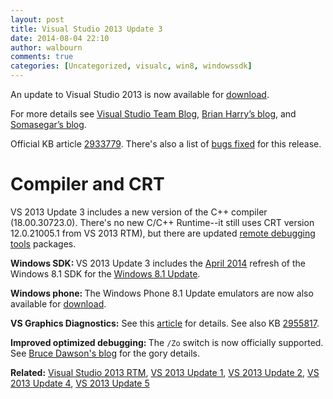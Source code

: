 ```yaml
---
layout: post
title: Visual Studio 2013 Update 3
date: 2014-08-04 22:10
author: walbourn
comments: true
categories: [Uncategorized, visualc, win8, windowssdk]
---
```

<p>An update to Visual Studio 2013 is now available for <a href="http://go.microsoft.com/fwlink/p/?LinkId=390465">download</a>.</p>
<p>For more details see <a href="http://blogs.msdn.com/b/visualstudio/archive/2014/08/04/visual-studio-2013-update-3-available.aspx">Visual Studio Team Blog</a>, <a href="http://blogs.msdn.com/b/bharry/archive/2014/08/04/vs-tfs-2013-3-update-3-released.aspx">Brian Harry&rsquo;s blog</a>, and <a href="http://blogs.msdn.com/b/somasegar/archive/2014/07/18/visual-studio-2013-update-3.aspx">Somasegar&rsquo;s blog</a>.</p>
<p>Official KB article <a href="http://support.microsoft.com/kb/2933779/">2933779</a>. There's also a list of <a href="http://blogs.msdn.com/b/vcblog/archive/2014/08/04/bugs-fixed-in-visual-studio-2013-update-3.aspx">bugs fixed</a> for this release.</p>
<h1>Compiler and CRT</h1>
<p>VS 2013 Update&nbsp;3 includes a new version of the C++ compiler (18.00.30723.0). There's no new C/C++ Runtime--it still uses CRT version 12.0.21005.1 from VS 2013 RTM), but there are updated <a href="http://go.microsoft.com/fwlink/?LinkId=402291">remote debugging tools</a> packages.</p>
<p><strong>Windows SDK: </strong>VS 2013 Update 3 includes the <a href="http://msdn.microsoft.com/en-us/library/hh920512.aspx#windows_8.1_update_api_notes">April 2014</a> refresh of the Windows 8.1 SDK for the <a href="http://blogs.msdn.com/b/chuckw/archive/2014/04/08/windows-8-1-update.aspx">Windows 8.1 Update</a>.</p>
<p><strong>Windows phone: </strong>The Windows Phone 8.1 Update emulators are now also available for <a href="http://www.microsoft.com/en-us/download/details.aspx?id=43719">download</a>.</p>
<p><strong>VS Graphics Diagnostics:</strong> See this <a href="http://blogs.msdn.com/b/vcblog/archive/2014/07/02/graphics-diagnostics-in-visual-studio-2013-update-3-rc.aspx">article</a> for details. See also KB <a href="http://support.microsoft.com/kb/2955817/">2955817</a>.</p>
<p><strong>Improved optimized debugging: </strong>The <code>/Zo</code> switch is now officially supported. See <a href="http://randomascii.wordpress.com/2013/09/11/debugging-optimized-codenew-in-visual-studio-2012/">Bruce Dawson's blog</a> for the gory details.</p>
<p><strong>Related:</strong> <a href="http://blogs.msdn.com/b/chuckw/archive/2013/10/18/visual-studio-2013-and-windows-8-1-sdk-rtm-are-now-available.aspx">Visual Studio 2013 RTM</a>, <a href="http://blogs.msdn.com/b/chuckw/archive/2014/01/30/visual-studio-2013-update-1.aspx">VS 2013 Update 1</a>, <a href="http://blogs.msdn.com/b/chuckw/archive/2014/05/12/visual-studio-2013-update-2.aspx">VS 2013 Update 2</a>, <a href="http://blogs.msdn.com/b/chuckw/archive/2014/11/24/visual-studio-2013-update-4.aspx">VS 2013 Update 4</a>, <a href="http://blogs.msdn.com/b/chuckw/archive/2015/07/20/visual-studio-2013-update-5.aspx">VS 2013 Update 5</a></p>
